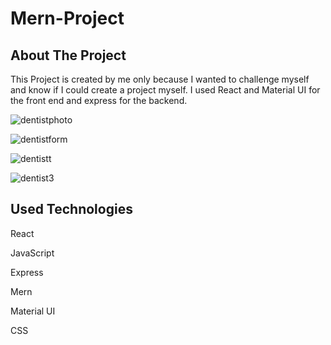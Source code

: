 # Mern-Project
## About The Project
This Project is created by me only because I wanted to challenge myself and know if I could create a project myself. I used React and Material UI for the front end and express for the backend. 

![dentistphoto](https://github.com/MaramNaqeeb/Mern-Project/assets/111737471/1248e32c-4559-4285-83d3-2cb3dfca0f21)

![dentistform](https://github.com/MaramNaqeeb/Mern-Project/assets/111737471/421cb8cb-339a-4c6a-8c50-e8bd1602823e)


![dentistt](https://github.com/MaramNaqeeb/Mern-Project/assets/111737471/9ae98565-3427-4c1a-823b-d07491e69cf5)


![dentist3](https://github.com/MaramNaqeeb/Mern-Project/assets/111737471/08c8346f-c978-4332-ab6c-2b1ef00e793e)


## Used Technologies
React

JavaScript

Express

Mern

Material UI

CSS

